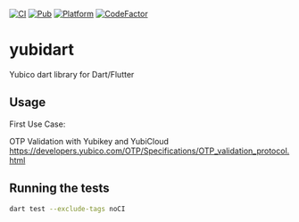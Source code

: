[![CI](https://github.com/reddwarf03/yubidart/actions/workflows/ci.yaml/badge.svg)](https://github.com/reddwarf03/yubidart/actions/workflows/ci.yaml) [![Pub](https://img.shields.io/pub/v/yubidart.svg)](https://pub.dartlang.org/packages/yubidart) [![Platform](https://img.shields.io/badge/Platform-Flutter-02569B?logo=flutter)](https://flutter.dev) [![CodeFactor](https://www.codefactor.io/repository/github/reddwarf03/yubidart/badge)](https://www.codefactor.io/repository/github/reddwarf03/yubidart)

# yubidart

Yubico dart library for Dart/Flutter

## Usage

First Use Case:

OTP Validation with Yubikey and YubiCloud
https://developers.yubico.com/OTP/Specifications/OTP_validation_protocol.html

## Running the tests

```bash
dart test --exclude-tags noCI
```

